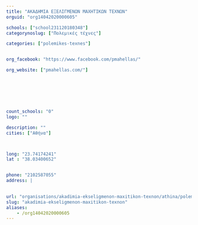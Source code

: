 ```yaml
---
title: "ΑΚΑΔΗΜΙΑ ΕΞΕΛΙΓΜΕΝΩΝ ΜΑΧΗΤΙΚΩΝ ΤΕΧΝΩΝ"
orguid: "org14042020000605"

schools: ["school231120180348"]
categorynoslug: ["Πολεμικές τέχνες"]

categories: ["polemikes-texnes"]


org_facebook: "https://www.facebook.com/pmahellas/"

org_website: ["pmahellas.com/"]







count_schools: "0"
logo: ""

description: ""
cities: ["Αθήνα"]



long: "23.74174241"
lat : "38.03400652"


phone: "2102587055"
address: |
    

url: "organisations/akadimia-ekseligmenon-maxitikon-texnon/athina/polemikes-texnes"
slug: "akadimia-ekseligmenon-maxitikon-texnon"
aliases:
    - /org14042020000605
---
```



